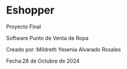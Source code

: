 # Eshopper
Proyecto Final

Software Punto de Venta de Ropa

Creado por :Mildreth Yesenia Alvarado Rosales

Fecha:28 de Octubre de 2024
